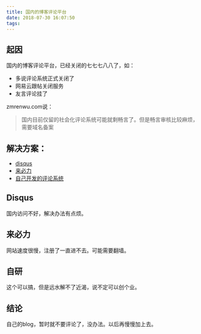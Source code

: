 ```yaml
---
title: 国内的博客评论平台
date: 2018-07-30 16:07:50
tags:
---
```


## 起因
国内的博客评论平台，已经关闭的七七七八八了，如：

- 多说评论系统正式关闭了
- 网易云跟帖关闭服务
- 友言评论挂了

zmrenwu.com说：
>国内目前仅留的社会化评论系统可能就剩畅言了。但是畅言审核比较麻烦，需要域名备案



## 解决方案：
- [disqus](https://www.jianshu.com/p/9cc4cc8628c9)
- [来必力](http://www.cduyzh.com/livere/)
- [自己开发的评论系统](https://www.zmrenwu.com/post/24/)


## Disqus
国内访问不好，解决办法有点烦。

## 来必力
网站速度很慢，注册了一直进不去。可能需要翻墙。

## 自研
这个可以搞，但是远水解不了近渴，说不定可以创个业。



## 结论
自己的blog，暂时就不要评论了，没办法。以后再慢慢加上去。


